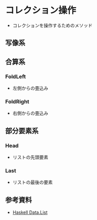 # コレクション操作
* コレクションを操作するためのメソッド


## 写像系


## 合算系
### FoldLeft
* 左側からの畳込み

### FoldRight
* 右側からの畳込み



## 部分要素系
### Head
* リストの先頭要素

### Last
* リストの最後の要素


## 参考資料
* [Haskell Data.List](https://hackage.haskell.org/package/base-4.8.1.0/docs/Data-List.html)
